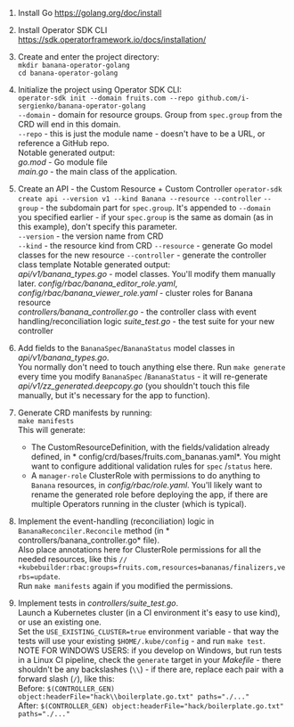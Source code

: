 1) Install Go https://golang.org/doc/install
2) Install Operator SDK CLI https://sdk.operatorframework.io/docs/installation/

3) Create and enter the project directory:  
   `mkdir banana-operator-golang`  
   `cd banana-operator-golang`

4) Initialize the project using Operator SDK CLI:  
   `operator-sdk init --domain fruits.com --repo github.com/i-sergienko/banana-operator-golang`  
   `--domain` - domain for resource groups. Group from `spec.group` from the CRD will end in this domain.  
   `--repo` - this is just the module name - doesn't have to be a URL, or reference a GitHub repo.  
   Notable generated output:  
   *go.mod* - Go module file  
   *main.go* - the main class of the application.


5) Create an API - the Custom Resource + Custom Controller
   `operator-sdk create api --version v1 --kind Banana --resource --controller`
   `--group` - the subdomain part for `spec.group`. It's appended to `--domain` you specified earlier - if
   your `spec.group` is the same as domain (as in this example), don't specify this parameter.  
   `--version` - the version name from CRD  
   `--kind` - the resource kind from CRD
   `--resource` - generate Go model classes for the new resource
   `--controller` - generate the controller class template Notable generated output:  
   *api/v1/banana_types.go* - model classes. You'll modify them manually later.
   *config/rbac/banana_editor_role.yaml*, *config/rbac/banana_viewer_role.yaml* - cluster roles for Banana resource  
   *controllers/banana_controller.go* - the controller class with event handling/reconciliation logic
   *suite_test.go* - the test suite for your new controller


6) Add fields to the `BananaSpec`/`BananaStatus` model classes in *api/v1/banana_types.go*.  
   You normally don't need to touch anything else there. Run `make generate` every time you modify `BananaSpec`
   /`BananaStatus` - it will re-generate *api/v1/zz_generated.deepcopy.go* (you shouldn't touch this file manually, but
   it's necessary for the app to function).


7) Generate CRD manifests by running:  
   `make manifests`  
   This will generate:
    * The CustomResourceDefinition, with the fields/validation already defined, in *
      config/crd/bases/fruits.com_bananas.yaml*. You might want to configure additional validation rules for `spec`
      /`status` here.
    * A `manager-role` ClusterRole with permissions to do anything to `Banana` resources, in *config/rbac/role.yaml*.
      You'll likely want to rename the generated role before deploying the app, if there are multiple Operators running
      in the cluster (which is typical).

8) Implement the event-handling (reconciliation) logic in `BananaReconciler.Reconcile` method (in *
   controllers/banana_controller.go* file).  
   Also place annotations here for ClusterRole permissions for all the needed resources, like
   this `// +kubebuilder:rbac:groups=fruits.com,resources=bananas/finalizers,verbs=update`.  
   Run `make manifests` again if you modified the permissions.

9) Implement tests in *controllers/suite_test.go*.  
   Launch a Kubernetes cluster (in a CI environment it's easy to use kind), or use an existing one.  
   Set the `USE_EXISTING_CLUSTER=true` environment variable - that way the tests will use your existing `$HOME/.kube/config` - and run `make test`.  
   NOTE FOR WINDOWS USERS: if you develop on Windows, but run tests in a Linux CI pipeline, check the `generate` target
   in your *Makefile* - there shouldn't be any backslashes (`\\`) - if there are, replace each pair with a forward
   slash (`/`), like this:  
   Before: `$(CONTROLLER_GEN) object:headerFile="hack\\boilerplate.go.txt" paths="./..."`  
   After: `$(CONTROLLER_GEN) object:headerFile="hack/boilerplate.go.txt" paths="./..."`